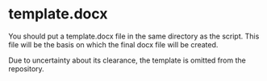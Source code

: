 # template.docx

You should put a template.docx file in the same directory as the script. This file will be the basis on which the final docx file will be created.

Due to uncertainty about its clearance, the template is omitted from the repository.